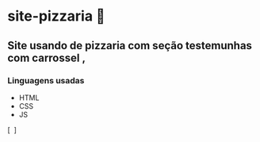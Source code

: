 #  site-pizzaria 🍕
## Site usando de pizzaria com seção testemunhas com carrossel , 
### Linguagens usadas 
- HTML
- CSS
- JS

[
<img src="">
]
